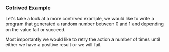 ### Cotrived Example

Let's take a look at a more contrived example, we would like to write a program that generated a random number between 0 and 1 and depending on the value fail or succeed.

Most importantly we would like to retry the action a number of times until either we have a positive result or we will fail.
